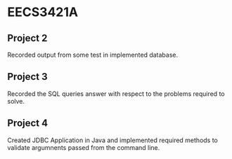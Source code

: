 # EECS3421A



## Project 2
Recorded output from some test in implemented database.

## Project 3
Recorded the SQL queries answer with respect to the problems required to solve.

## Project 4
Created JDBC Application in Java and implemented required methods to validate argumnents passed from the command line.
